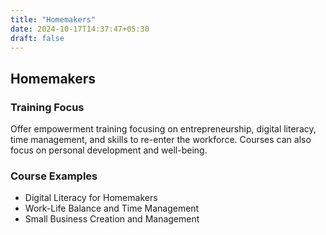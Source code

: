 ```yaml
---
title: "Homemakers"
date: 2024-10-17T14:37:47+05:30
draft: false
---
```


## Homemakers

### Training Focus

Offer empowerment training focusing on entrepreneurship, digital literacy, time management, and skills to re-enter the workforce. Courses can also focus on personal development and well-being.

### Course Examples

- Digital Literacy for Homemakers
- Work-Life Balance and Time Management
- Small Business Creation and Management
